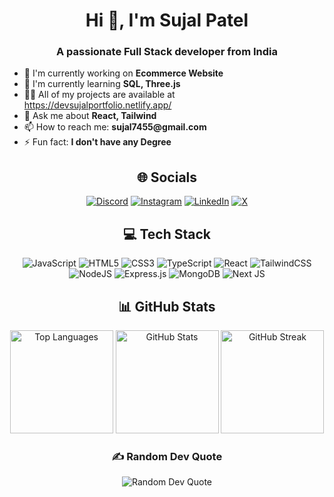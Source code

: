 <h1 align="center">Hi 👋, I'm Sujal Patel</h1>
<h3 align="center">A passionate Full Stack developer from India</h3>

<p align="center">
  <ul>
    <li>🔭 I'm currently working on <strong>Ecommerce Website</strong></li>
    <li>🌱 I'm currently learning <strong>SQL, Three.js</strong></li>
    <li>👨‍💻 All of my projects are available at <a href="https://devsujalportfolio.netlify.app/">https://devsujalportfolio.netlify.app/</a></li>
    <li>💬 Ask me about <strong>React, Tailwind</strong></li>
    <li>📫 How to reach me: <strong>sujal7455@gmail.com</strong></li>
    <li>⚡ Fun fact: <strong>I don't have any Degree</strong></li>
  </ul>
</p>

<h2 align="center">🌐 Socials</h2>
<p align="center">
  <a href="https://discord.gg/epscvuD2"><img src="https://img.shields.io/badge/Discord-%237289DA.svg?logo=discord&logoColor=white" alt="Discord"></a>
  <a href="https://instagram.com/devlopersujal"><img src="https://img.shields.io/badge/Instagram-%23E4405F.svg?logo=Instagram&logoColor=white" alt="Instagram"></a>
  <a href="https://www.linkedin.com/in/sujal-patel-5b5788323"><img src="https://img.shields.io/badge/LinkedIn-%230077B5.svg?logo=linkedin&logoColor=white" alt="LinkedIn"></a>
  <a href="https://x.com/@SujalPatel106"><img src="https://img.shields.io/badge/X-black.svg?logo=X&logoColor=white" alt="X"></a>
</p>

<h2 align="center">💻 Tech Stack</h2>
<p align="center">
  <img src="https://img.shields.io/badge/javascript-%23323330.svg?style=for-the-badge&logo=javascript&logoColor=%23F7DF1E" alt="JavaScript">
  <img src="https://img.shields.io/badge/html5-%23E34F26.svg?style=for-the-badge&logo=html5&logoColor=white" alt="HTML5">
  <img src="https://img.shields.io/badge/css3-%231572B6.svg?style=for-the-badge&logo=css3&logoColor=white" alt="CSS3">
  <img src="https://img.shields.io/badge/typescript-%23007ACC.svg?style=for-the-badge&logo=typescript&logoColor=white" alt="TypeScript">
  <img src="https://img.shields.io/badge/react-%2320232a.svg?style=for-the-badge&logo=react&logoColor=%2361DAFB" alt="React">
  <img src="https://img.shields.io/badge/tailwindcss-%2338B2AC.svg?style=for-the-badge&logo=tailwind-css&logoColor=white" alt="TailwindCSS">
  <img src="https://img.shields.io/badge/node.js-6DA55F?style=for-the-badge&logo=node.js&logoColor=white" alt="NodeJS">
  <img src="https://img.shields.io/badge/express.js-%23404d59.svg?style=for-the-badge&logo=express&logoColor=%2361DAFB" alt="Express.js">
  <img src="https://img.shields.io/badge/MongoDB-%234ea94b.svg?style=for-the-badge&logo=mongodb&logoColor=white" alt="MongoDB">
  <img src="https://img.shields.io/badge/Next-black?style=for-the-badge&logo=next.js&logoColor=white" alt="Next JS">
  <!-- Add more tech stack badges as needed -->
</p>

<h2 align="center">📊 GitHub Stats</h2>
<div align="center">
  <img src="https://github-readme-stats.vercel.app/api/top-langs?username=dvlprsujalpatel&show_icons=true&locale=en&layout=compact" alt="Top Languages" height="165px" />
  <img src="https://github-readme-stats.vercel.app/api?username=dvlprsujalpatel&show_icons=true&locale=en" alt="GitHub Stats" height="165px" />
  <img src="https://github-readme-streak-stats.herokuapp.com/?user=dvlprsujalpatel" alt="GitHub Streak" height="165px" />
</div>

<h3 align="center">✍️ Random Dev Quote</h3>
<p align="center">
  <img src="https://quotes-github-readme.vercel.app/api?type=horizontal&theme=radical" alt="Random Dev Quote" />
</p>

<!-- Proudly created with GPRM ( https://gprm.itsvg.in ) -->